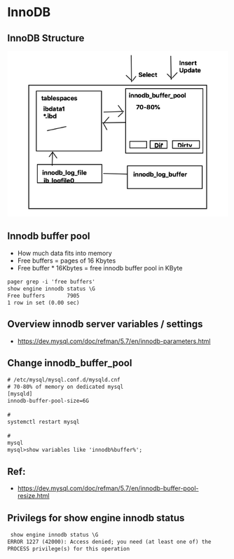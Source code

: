 # InnoDB 

## InnoDB Structure 

![InnoDB Structure](/images/InnoDB-Structure.jpg)


## Innodb buffer pool

  * How much data fits into memory 
  * Free buffers = pages of 16 Kbytes 
  * Free buffer * 16Kbytes = free innodb buffer pool in KByte  
```
pager grep -i 'free buffers'
show engine innodb status \G
Free buffers       7905
1 row in set (0.00 sec)
```

## Overview innodb server variables / settings 

  * https://dev.mysql.com/doc/refman/5.7/en/innodb-parameters.html

## Change innodb_buffer_pool 

```
# /etc/mysql/mysql.conf.d/mysqld.cnf 
# 70-80% of memory on dedicated mysql
[mysqld]
innodb-buffer-pool-size=6G

#
systemctl restart mysql

# 
mysql
mysql>show variables like 'innodb%buffer%';
```

## Ref:

  * https://dev.mysql.com/doc/refman/5.7/en/innodb-buffer-pool-resize.html
  

## Privilegs for show engine innodb status 

```
 show engine innodb status \G
ERROR 1227 (42000): Access denied; you need (at least one of) the PROCESS privilege(s) for this operation

```
